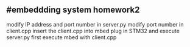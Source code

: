 #embeddding system  homework2
---------------------------------------------
modify IP address and port number in server.py
modify port number in client.cpp
insert the client.cpp into mbed 
plug in STM32 and execute server.py first
execute mbed with client.cpp
